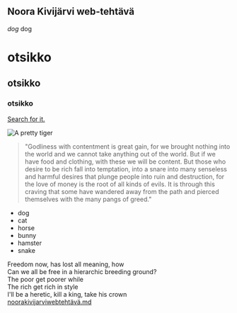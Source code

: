 ## Noora Kivijärvi web-tehtävä

_dog_  dog

# otsikko
## otsikko
### otsikko

[Search for it.](www.google.com)

![A pretty tiger](https://en.wikipedia.org/wiki/Tiger#/media/File:Walking_tiger_female.jpg)

> "Godliness with contentment is great gain, for we brought nothing into the world and we cannot take anything out of the world. But if we have food and clothing, with these we will be content. But those who desire to be rich fall into temptation, into a snare into many senseless and harmful desires that plunge people into ruin and destruction, for the love of money is the root of all kinds of evils. It is through this craving that some have wandered away from the path and pierced themselves with the many pangs of greed."

* dog
* cat
* horse
* bunny
* hamster
* snake

Freedom now, has lost all meaning, how  
Can we all be free in a hierarchic breeding ground?  
The poor get poorer while  
The rich get rich in style  
I'll be a heretic, kill a king, take his crown  
[noorakivijarviwebtehtävä.md](https://github.com/user-attachments/files/17534110/noorakivijarviwebtehtava.md)
